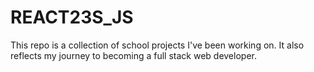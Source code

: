 # REACT23S_JS

This repo is a collection of school projects I've been working on. It also reflects my journey to becoming a full stack web developer.
